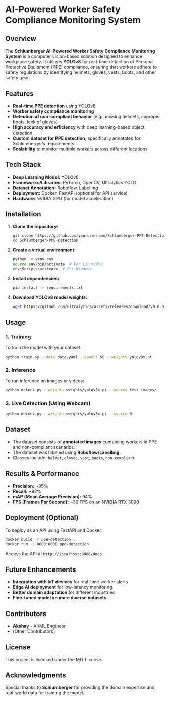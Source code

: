 # AI-Powered Worker Safety Compliance Monitoring System

## Overview
The **Schlumberger AI-Powered Worker Safety Compliance Monitoring System** is a computer vision-based solution designed to enhance workplace safety. It utilizes **YOLOv8** for real-time detection of Personal Protective Equipment (PPE) compliance, ensuring that workers adhere to safety regulations by identifying helmets, gloves, vests, boots, and other safety gear.

## Features
- **Real-time PPE detection** using YOLOv8
- **Worker safety compliance monitoring**
- **Detection of non-compliant behavior** (e.g., missing helmets, improper boots, lack of gloves)
- **High accuracy and efficiency** with deep learning-based object detection
- **Custom dataset for PPE detection**, specifically annotated for Schlumberger’s requirements
- **Scalability** to monitor multiple workers across different locations

## Tech Stack
- **Deep Learning Model:** YOLOv8
- **Frameworks/Libraries:** PyTorch, OpenCV, Ultralytics YOLO
- **Dataset Annotation:** Roboflow, LabelImg
- **Deployment:** Docker, FastAPI (optional for API service)
- **Hardware:** NVIDIA GPU (for model acceleration)

## Installation
1. **Clone the repository:**
   ```bash
   git clone https://github.com/yourusername/Schlumberger-PPE-Detection.git
   cd Schlumberger-PPE-Detection
   ```
2. **Create a virtual environment:**
   ```bash
   python -m venv env
   source env/bin/activate  # For Linux/Mac
   env\Scripts\activate  # For Windows
   ```
3. **Install dependencies:**
   ```bash
   pip install -r requirements.txt
   ```
4. **Download YOLOv8 model weights:**
   ```bash
   wget https://github.com/ultralytics/assets/releases/download/v0.0.0/yolov8x.pt -O weights/yolov8x.pt
   ```

## Usage
### 1. Training
To train the model with your dataset:
```bash
python train.py --data data.yaml --epochs 50 --weights yolov8x.pt
```

### 2. Inference
To run inference on images or videos:
```bash
python detect.py --weights weights/yolov8x.pt --source test_images/
```

### 3. Live Detection (Using Webcam)
```bash
python detect.py --weights weights/yolov8x.pt --source 0
```

## Dataset
- The dataset consists of **annotated images** containing workers in PPE and non-compliant scenarios.
- The dataset was labeled using **Roboflow/LabelImg**.
- Classes include: `helmet`, `gloves`, `vest`, `boots`, `non-compliant`

## Results & Performance
- **Precision:** ~95%
- **Recall:** ~92%
- **mAP (Mean Average Precision):** 94%
- **FPS (Frames Per Second):** ~30 FPS on an NVIDIA RTX 3090

## Deployment (Optional)
To deploy as an API using FastAPI and Docker:
```bash
docker build -t ppe-detection .
docker run -p 8000:8000 ppe-detection
```
Access the API at `http://localhost:8000/docs`

## Future Enhancements
- **Integration with IoT devices** for real-time worker alerts
- **Edge AI deployment** for low-latency monitoring
- **Better domain adaptation** for different industries
- **Fine-tuned model on more diverse datasets**

## Contributors
- **Akshay** - AI/ML Engineer
- [Other Contributors]

## License
This project is licensed under the MIT License.

## Acknowledgments
Special thanks to **Schlumberger** for providing the domain expertise and real-world data for training the model.


